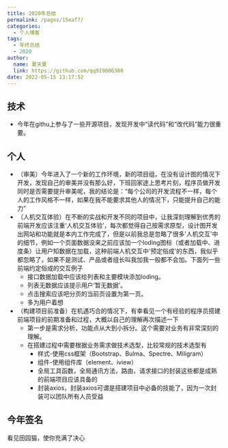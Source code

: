 ```yaml
---
title: 2020年总结
permalink: /pages/15eaf7/
categories: 
  - 个人博客
tags: 
  - 年终总结
  - 2020
author: 
  name: 夏天夏
  link: https://github.com/qq919006380
date: 2022-05-15 13:17:52
---
```

## 技术
- 今年在githu上参与了一些开源项目，发现开发中“读代码”和“改代码”能力很重要。

## 个人
- （审美）今年进入了一个新的工作环境，新的项目组，在没有设计图的情况下开发，发现自己的审美并没有那么好，下班回家途上思考片刻，程序员做开发同时是否需要提升审美呢，我的结论是：“每个公司的开发流程不一样，每个人的工作风格不一样，如果在我不能要求其他人的情况下，只能提升自己的能力”
- （人机交互体验）在不断的实战和开发不同的项目中，让我深刻理解到优秀的前端开发应该注重‘人机交互体验’，每次都觉得自己按需求原型，设计图开发出网站和功能就是本内工作完成了，但是以前我总是忽略了很多'人机交互'中的细节，例如一个页面数据没来之前应该加一个loding图标（或者加载中、进度条）让用户知数据在加载，这种前端人机交互中'预定俗成'的东西，我似乎都忽略了，如果不是测试、产品或者组长叫我加我一般都不会加。下面列一些前端约定俗成的交互例子
    - 接口数据加载中应该给列表和主要模块添加loding。
    - 列表无数据应该提示用户‘暂无数据’。
    - 点击搜索应该吧分页的当前页设置为第一页。
    - 多为用户着想
- （构建项目前准备）在机遇巧合的情况下，有幸看见一个有经验的程序员搭建前端项目的前期准备和过程，大概以自己的理解再次描述一下
    - 第一步是需求分析，功能点从大到小拆分。这个需要对业务有非常深刻的理解。
    - 在搭建过程中需要根据业务需求做技术选型，比较常规的技术选型有
      - 样式-使用css框架（Bootstrap、Bulma、Spectre、Miligram）
      - 组件-使用组件库（element、iview）
      - 全局工具函数，全局通讯方法，路由，请求接口的封装这些都是成熟的前端项目应该具备的
      - 封装axios，封装axios可谓是搭建项目中必备的技能了，因为一次封装可以团队所有人员受益

## 今年签名
看见田园猫，使你充满了决心